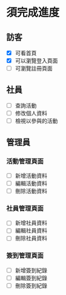 # 須完成進度

## 訪客
- [x] 可看首頁
- [x] 可以瀏覽登入頁面
- [ ] 可瀏覽註冊頁面

## 社員
- [ ] 查詢活動
- [ ] 修改個人資料
- [ ] 檢視以參與的活動

## 管理員
### 活動管理頁面
- [ ] 新增活動資料
- [ ] 編輯活動資料
- [ ] 刪除活動資料 

### 社員管理頁面
- [ ] 新增社員資料
- [ ] 編輯社員資料
- [ ] 刪除社員資料 

### 簽到管理頁面
- [ ] 新增簽到紀錄
- [ ] 編輯簽到紀錄
- [ ] 刪除簽到紀錄